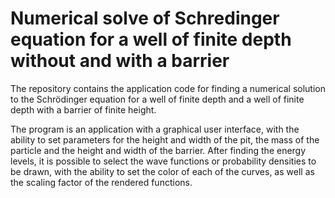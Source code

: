# Numerical solve of Schredinger equation for a well of finite depth without and with a barrier
The repository contains the application code for finding a numerical solution to the Schrödinger equation for a well of finite depth and a well of finite depth with a barrier of finite height.

The program is an application with a graphical user interface, with the ability to set parameters for the height and width of the pit, the mass of the particle and the height and width of the barrier. After finding the energy levels, it is possible to select the wave functions or probability densities to be drawn, with the ability to set the color of each of the curves, as well as the scaling factor of the rendered functions.
